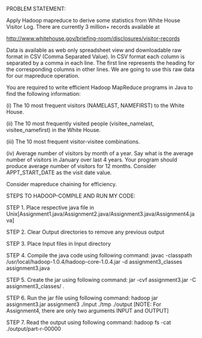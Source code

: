 PROBLEM STATEMENT:

Apply Hadoop mapreduce to derive some statistics from White House Visitor Log. There are currently 3 million+ records available at

http://www.whitehouse.gov/briefing-room/disclosures/visitor-records

Data is available as web only spreadsheet view and downloadable raw format in CSV (Comma Separated Value). In CSV format each column is separated by a comma in each line. The first line represents the heading for the corresponding columns in other lines. We are going to use this raw data for our mapreduce operation.

You are required to write efficient Hadoop MapReduce programs in Java to find the following information:

(i) The 10 most frequent visitors (NAMELAST, NAMEFIRST) to the White House.

(ii) The 10 most frequently visited people (visitee_namelast, visitee_namefirst) in the White House.

(iii) The 10 most frequent visitor-visitee combinations.

(iv) Average number of visitors by month of a year. Say what is the average number of visitors in January over last 4 years. Your program should produce average number of visitors for 12 months. Consider APPT_START_DATE as the visit date value.

Consider mapreduce chaining for efficiency.


STEPS TO HADOOP-COMPILE AND RUN MY CODE:

STEP 1. Place respective java file in Unix[Assignment1.java/Assignment2.java/Assignment3.java/Assignment4.java]

STEP 2. Clear Output directories to remove any previous output

STEP 3. Place Input files in Input directory

STEP 4. Compile the java code using following command:
javac -classpath /usr/local/hadoop-1.0.4/hadoop-core-1.0.4.jar -d assignment3_classes assignment3.java

STEP 5. Create the jar using following command:
jar -cvf assignment3.jar -C assignment3_classes/ .
		
STEP 6. Run the jar file using following command:
hadoop jar assignment3.jar assignment3 ./input ./tmp ./output [NOTE: For Assignment4, there are only two arguments INPUT and OUTPUT]

STEP 7. Read the output using following command:
hadoop fs -cat ./output/part-r-00000
